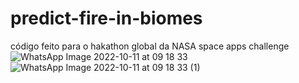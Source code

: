 # predict-fire-in-biomes
código feito para o hakathon global da NASA space apps challenge
![WhatsApp Image 2022-10-11 at 09 18 33](https://user-images.githubusercontent.com/115684245/195508118-de5154b2-bfc0-428a-87f9-063b4bb7e3c2.jpeg)
![WhatsApp Image 2022-10-11 at 09 18 33 (1)](https://user-images.githubusercontent.com/115684245/195508123-a994b6c2-da18-4aba-9f0b-2a7d1801fea7.jpeg)
